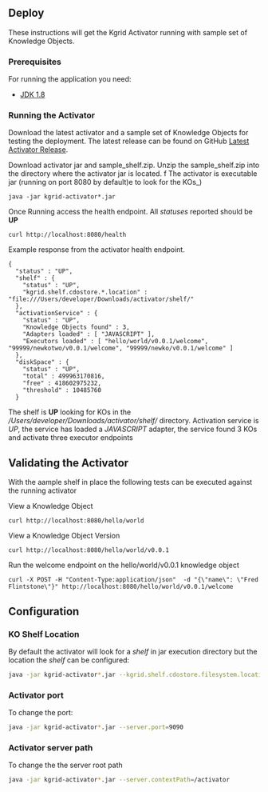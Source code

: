 ## Deploy

These instructions will get the Kgrid Activator running with sample set of Knowledge Objects.

### Prerequisites
For running the application you need:

- [JDK 1.8](http://www.oracle.com/technetwork/java/javase/downloads/jdk8-downloads-2133151.html)

### Running the Activator
Download the latest activator and a sample set of Knowledge Objects for testing the deployment. 
The latest release can be found on GitHub [Latest Activator Release](https://github.com/kgrid/kgrid-activator/releases/latest).

Download activator jar and sample_shelf.zip.  Unzip the sample_shelf.zip into the directory where the activator jar is located.
f
The activator is executable jar (running on port 8080 by default)e to look for the KOs_)
```
java -jar kgrid-activator*.jar 
```

Once Running access the health endpoint. All _statuses_ reported should be **UP**
```
curl http://localhost:8080/health
```

Example response from the activator health endpoint.  
```$xslt
{
  "status" : "UP",
  "shelf" : {
    "status" : "UP",
    "kgrid.shelf.cdostore.*.location" : "file:///Users/developer/Downloads/activator/shelf/"
  },
  "activationService" : {
    "status" : "UP",
    "Knowledge Objects found" : 3,
    "Adapters loaded" : [ "JAVASCRIPT" ],
    "Executors loaded" : [ "hello/world/v0.0.1/welcome", "99999/newkotwo/v0.0.1/welcome", "99999/newko/v0.0.1/welcome" ]
  },
  "diskSpace" : {
    "status" : "UP",
    "total" : 499963170816,
    "free" : 418602975232,
    "threshold" : 10485760
  }    
```
The shelf is **UP** looking for KOs in the 
_/Users/developer/Downloads/activator/shelf/_ directory.  Activation service is *UP*, the service has 
loaded a _JAVASCRIPT_ adapter, the service found 3 KOs and activate three executor endpoints

## Validating the Activator 

With the aample shelf in place the following tests can be executed against the running activator

View a Knowledge Object

```
curl http://localhost:8080/hello/world
```

View a Knowledge Object Version

```
curl http://localhost:8080/hello/world/v0.0.1
```

Run the welcome endpoint on the hello/world/v0.0.1 knowledge object
```
curl -X POST -H "Content-Type:application/json"  -d "{\"name\": \"Fred Flintstone\"}" http://localhost:8080/hello/world/v0.0.1/welcome
```

## Configuration

### KO Shelf Location
By default the activator will look for a _shelf_ in jar execution directory but the location the _shelf_ can be configured:
```bash
java -jar kgrid-activator*.jar --kgrid.shelf.cdostore.filesystem.location=//data/myshelf
```

### Activator port 
To change the port:
```bash
java -jar kgrid-activator*.jar --server.port=9090
```

### Activator server path 
To change the the server root path
```bash
java -jar kgrid-activator*.jar --server.contextPath=/activator
```